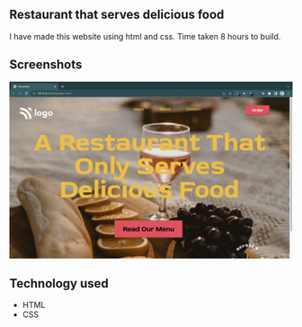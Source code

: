 ## Restaurant that serves delicious food

I have made this website using html and css. Time taken 8 hours to build.

## Screenshots

![App Screenshot](Screenshot%202022-11-06%20at%2023.48.03.jpg)


## Technology used

- HTML  
- CSS


